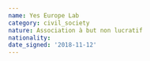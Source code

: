 ```yaml
---
name: Yes Europe Lab
category: civil_society
nature: Association à but non lucratif
nationality: 
date_signed: '2018-11-12'
---
```

    